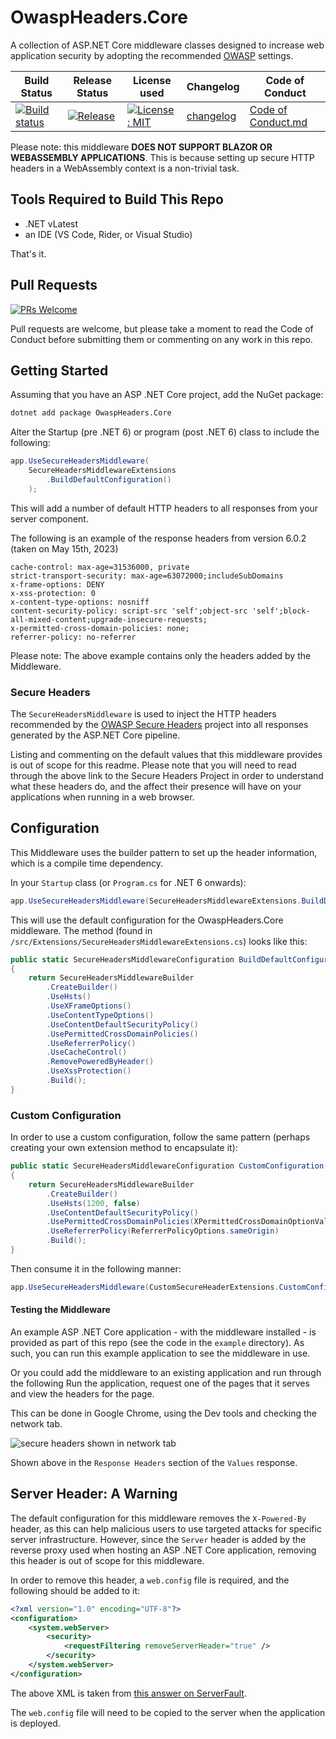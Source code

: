 # OwaspHeaders.Core

A collection of ASP.NET Core middleware classes designed to increase web application security by adopting the recommended [OWASP](https://www.owasp.org/index.php/Main_Page) settings.

| Build Status | Release Status | License used | Changelog | Code of Conduct |
| -------------|----------------|-----------|--------------|-----------------|
| [![Build status](https://github.com/GaProgMan/OwaspHeaders.Core/actions/workflows/dotnet.yml/badge.svg)](https://github.com/GaProgMan/OwaspHeaders.Core/actions/workflows/dotnet.yml) | [![Release](https://github.com/GaProgMan/OwaspHeaders.Core/actions/workflows/release.yml/badge.svg)](https://github.com/GaProgMan/OwaspHeaders.Core/actions/workflows/release.yml) | [![License: MIT](https://img.shields.io/badge/License-MIT-yellow.svg)](https://opensource.org/licenses/MIT) | [changelog](changelog.md) | [Code of Conduct.md](Code-of-Conduct.md) |

Please note: this middleware **DOES NOT SUPPORT BLAZOR OR WEBASSEMBLY APPLICATIONS**. This is because setting up secure HTTP headers in a WebAssembly context is a non-trivial task.

## Tools Required to Build This Repo

- .NET vLatest
- an IDE (VS Code, Rider, or Visual Studio)

That's it.

## Pull Requests

[![PRs Welcome](https://img.shields.io/badge/PRs-welcome-brightgreen.svg?style=flat-square)](http://makeapullrequest.com)

Pull requests are welcome, but please take a moment to read the Code of Conduct before submitting them or commenting on any work in this repo.

## Getting Started

Assuming that you have an ASP .NET Core project, add the NuGet package:

```bash
dotnet add package OwaspHeaders.Core
```

Alter the Startup (pre .NET 6) or program (post .NET 6) class to include the following:

```csharp
app.UseSecureHeadersMiddleware(
    SecureHeadersMiddlewareExtensions
        .BuildDefaultConfiguration()
    );
```

This will add a number of default HTTP headers to all responses from your server component.

The following is an example of the response headers from version 6.0.2 (taken on May 15th, 2023)

``` plaintext
cache-control: max-age=31536000, private
strict-transport-security: max-age=63072000;includeSubDomains
x-frame-options: DENY
x-xss-protection: 0
x-content-type-options: nosniff
content-security-policy: script-src 'self';object-src 'self';block-all-mixed-content;upgrade-insecure-requests;
x-permitted-cross-domain-policies: none;
referrer-policy: no-referrer
```

Please note: The above example contains only the headers added by the Middleware.

### Secure Headers

The `SecureHeadersMiddleware` is used to inject the HTTP headers recommended by the [OWASP Secure Headers](https://www.owasp.org/index.php/OWASP_Secure_Headers_Project) project into all responses generated by the ASP.NET Core pipeline.

Listing and commenting on the default values that this middleware provides is out of scope for this readme. Please note that you will need to read through the above link to the Secure Headers Project in order to understand what these headers do, and the affect their presence will have on your applications when running in a web browser.

## Configuration

This Middleware uses the builder pattern to set up the header information, which is a compile time dependency.

In your `Startup` class (or `Program.cs` for .NET 6 onwards):

```csharp
app.UseSecureHeadersMiddleware(SecureHeadersMiddlewareExtensions.BuildDefaultConfiguration());
```

This will use the default configuration for the OwaspHeaders.Core middleware. The method (found in `/src/Extensions/SecureHeadersMiddlewareExtensions.cs`) looks like this:

``` csharp
public static SecureHeadersMiddlewareConfiguration BuildDefaultConfiguration()
{
    return SecureHeadersMiddlewareBuilder
        .CreateBuilder()
        .UseHsts()
        .UseXFrameOptions()
        .UseContentTypeOptions()
        .UseContentDefaultSecurityPolicy()
        .UsePermittedCrossDomainPolicies()
        .UseReferrerPolicy()
        .UseCacheControl()
        .RemovePoweredByHeader()
        .UseXssProtection()
        .Build();
}
```

### Custom Configuration

In order to use a custom configuration, follow the same pattern (perhaps creating your own extension method to encapsulate it):

``` csharp
public static SecureHeadersMiddlewareConfiguration CustomConfiguration()
{
    return SecureHeadersMiddlewareBuilder
        .CreateBuilder()
        .UseHsts(1200, false)
        .UseContentDefaultSecurityPolicy()
        .UsePermittedCrossDomainPolicies(XPermittedCrossDomainOptionValue.masterOnly)
        .UseReferrerPolicy(ReferrerPolicyOptions.sameOrigin)
        .Build();
}
```

Then consume it in the following manner:

```csharp
app.UseSecureHeadersMiddleware(CustomSecureHeaderExtensions.CustomConfiguration());
```

#### Testing the Middleware

An example ASP .NET Core application - with the middleware installed -  is provided as part of this repo (see the code in the `example` directory). As such, you can run this example application to see the middleware in use.

Or you could add the middleware to an existing application and run through the following Run the application, request one of the pages that it serves and view the headers for the page.

This can be done in Google Chrome, using the Dev tools and checking the network tab.

![secure headers shown in network tab](screenshots/secure-headers-screenshot.png "Headers on the right-hand side here")

Shown above in the `Response Headers` section of the `Values` response.

## Server Header: A Warning

The default configuration for this middleware removes the `X-Powered-By` header, as this can help malicious users to use targeted attacks for specific server infrastructure. However, since the `Server` header is added by the reverse proxy used when hosting an ASP .NET Core application, removing this header is out of scope for this middleware.

In order to remove this header, a `web.config` file is required, and the following should be added to it:

```xml
<?xml version="1.0" encoding="UTF-8"?>
<configuration>
    <system.webServer>
        <security>
            <requestFiltering removeServerHeader="true" />
        </security>
    </system.webServer>
</configuration>
```

The above XML is taken from [this answer on ServerFault](https://serverfault.com/a/1020784).

The `web.config` file will need to be copied to the server when the application is deployed.
